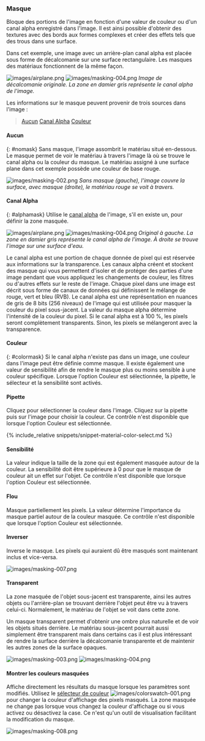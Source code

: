 
### Masque
Bloque des portions de l'image en fonction d'une valeur de couleur ou d'un canal alpha enregistré dans l'image. Il est ainsi possible d'obtenir des textures avec des bords aux formes complexes et créer des effets tels que des trous dans une surface. 

Dans cet exemple, une image avec un arrière-plan canal alpha est placée sous forme de décalcomanie sur une surface rectangulaire. Les masques des matériaux fonctionnent de la même façon.

![images/airplane.png](images/airplane.png)  ![images/masking-004.png](images/masking-004.png)
*Image de décalcomanie originale. La zone en damier gris représente le canal alpha de l'image.*

Les informations sur le masque peuvent provenir de trois sources dans l'image :

> [Aucun](#nomask)
> [Canal Alpha](#alphamask)
> [Couleur](#colormask)

#### Aucun
{: #nomask}
Sans masque, l'image assombrit le matériau situé en-dessous. Le masque permet de voir le matériau à travers l'image là où se trouve le canal alpha ou la couleur du masque. Le matériau assigné à une surface plane dans cet exemple possède une couleur de base rouge.

![images/masking-002.png](images/masking-002.png)
*Sans masque (gauche), l'image couvre la surface, avec masque (droite), le matériau rouge se voit à travers.*

#### Canal Alpha
{: #alphamask}
Utilise le [canal alpha](environment-tab.html#alpha) de l'image, s'il en existe un, pour définir la zone masquée.

![images/airplane.png](images/airplane.png)  ![images/masking-004.png](images/masking-004.png)
*Original à gauche. La zone en damier gris représente le canal alpha de l'image. À droite se trouve l'image sur une surface d'eau.*

Le canal alpha est une portion de chaque donnée de pixel qui est réservée aux informations sur la transparence. Les canaux alpha créent et stockent des masque qui vous permettent d'isoler et de protéger des parties d'une image pendant que vous appliquez les changements de couleur, les filtres ou d'autres effets sur le reste de l'image. Chaque pixel dans une image est décrit sous forme de canaux de données qui définissent le mélange de rouge, vert et bleu (RVB). Le canal alpha est une représentation en nuances de gris de 8 bits (256 niveaux) de l'image qui est utilisée pour masquer la couleur du pixel sous-jacent. La valeur du masque alpha détermine l'intensité de la couleur du pixel. Si le canal alpha est à 100 %, les pixels seront complètement transparents.  Sinon, les pixels se mélangeront avec la transparence.

#### Couleur
{: #colormask}
Si le canal alpha n'existe pas dans un image, une couleur dans l'image peut être définie comme masque. Il existe également une valeur de sensibilité afin de rendre le masque plus ou moins sensible à une couleur spécifique. Lorsque l'option Couleur est sélectionnée, la pipette, le sélecteur et la sensibilité sont activés. 

#### Pipette
Cliquez pour sélectionner la couleur dans l'image. Cliquez sur la pipette puis sur l'image pour choisir la couleur. Ce contrôle n'est disponible que lorsque l'option Couleur est sélectionnée.

{% include_relative snippets/snippet-material-color-select.md %}

#### Sensibilité
La valeur indique la taille de la zone qui est également masquée autour de la couleur. La sensibilité doit être supérieure à 0 pour que le masque de couleur ait un effet sur l'objet. Ce contrôle n'est disponible que lorsque l'option Couleur est sélectionnée.

#### Flou
Masque partiellement les pixels. La valeur détermine l'importance du masque partiel autour de la couleur masquée. Ce contrôle n'est disponible que lorsque l'option Couleur est sélectionnée.

#### Inverser
Inverse le masque. Les  pixels qui auraient dû être masqués sont maintenant inclus et vice-versa.

![images/masking-007.png](images/masking-007.png)  

#### Transparent
La zone masquée de l'objet sous-jacent est transparente, ainsi les autres objets ou l'arrière-plan se trouvant derrière l'objet peut être vu à travers celui-ci. Normalement, le matériau de l'objet se voit dans cette zone.

Un masque transparent permet d'obtenir une ombre plus naturelle et de voir les objets situés derrière. Le matériau sous-jacent pourrait aussi simplement être transparent mais dans certains cas il est plus intéressant de rendre la surface derrière la décalcomanie transparente et de maintenir les autres zones de la surface opaques.

![images/masking-003.png](images/masking-003.png)    ![images/masking-004.png](images/masking-004.png)

#### Montrer les couleurs masquées
Affiche directement les résultats du masque lorsque les paramètres sont modifiés. Utilisez le [sélecteur de couleur](select-color.html) ![images/colorswatch-001.png](images/colorswatch-001.png) pour changer la couleur d'affichage des pixels masqués. La zone masquée ne change pas lorsque vous changez la couleur d'affichage ou si vous activez ou désactivez la case. Ce n'est qu'un outil de visualisation facilitant la modification du masque.

![images/masking-008.png](images/masking-008.png)